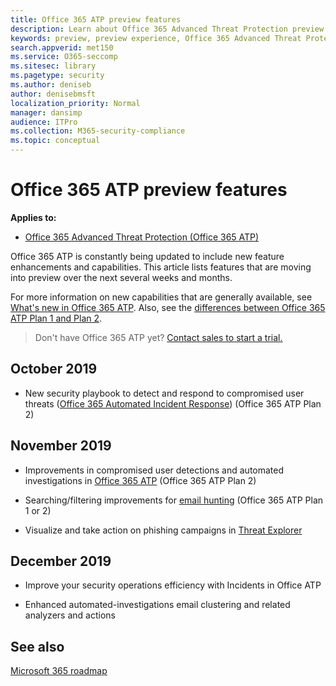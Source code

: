 ```yaml
---
title: Office 365 ATP preview features
description: Learn about Office 365 Advanced Threat Protection preview features.
keywords: preview, preview experience, Office 365 Advanced Threat Protection, features, updates
search.appverid: met150
ms.service: O365-seccomp
ms.sitesec: library
ms.pagetype: security
ms.author: deniseb
author: denisebmsft
localization_priority: Normal
manager: dansimp
audience: ITPro
ms.collection: M365-security-compliance 
ms.topic: conceptual
---
```


# Office 365 ATP preview features

**Applies to:**
- [Office 365 Advanced Threat Protection (Office 365 ATP)](office-365-atp.md)

Office 365 ATP is constantly being updated to include new feature enhancements and capabilities. This article lists features that are moving into preview over the next several weeks and months. 

For more information on new capabilities that are generally available, see [What's new in Office 365 ATP](whats-new-in-office-365-atp.md). Also, see the [differences between Office 365 ATP Plan 1 and Plan 2](whats-new-in-office-365-atp.md#differentiating-between-office-365-atp-plan-1-and-plan-2).

>Don't have Office 365 ATP yet? [Contact sales to start a trial.](https://go.microsoft.com/fwlink/p/?LinkId=518644) 

## October 2019

- New security playbook to detect and respond to compromised user threats ([Office 365 Automated Incident Response](automated-investigation-response-office.md)) (Office 365 ATP Plan 2)

## November 2019

- Improvements in compromised user detections and automated investigations in [Office 365 ATP](office-365-atp.md) (Office 365 ATP Plan 2)

- Searching/filtering improvements for [email hunting](investigate-malicious-email-that-was-delivered.md) (Office 365 ATP Plan 1 or 2)

- Visualize and take action on phishing campaigns in [Threat Explorer](threat-explorer.md)

## December 2019

- Improve your security operations efficiency with Incidents in Office ATP

- Enhanced automated-investigations email clustering and related analyzers and actions

## See also

[Microsoft 365 roadmap](https://www.microsoft.com/microsoft-365/roadmap)